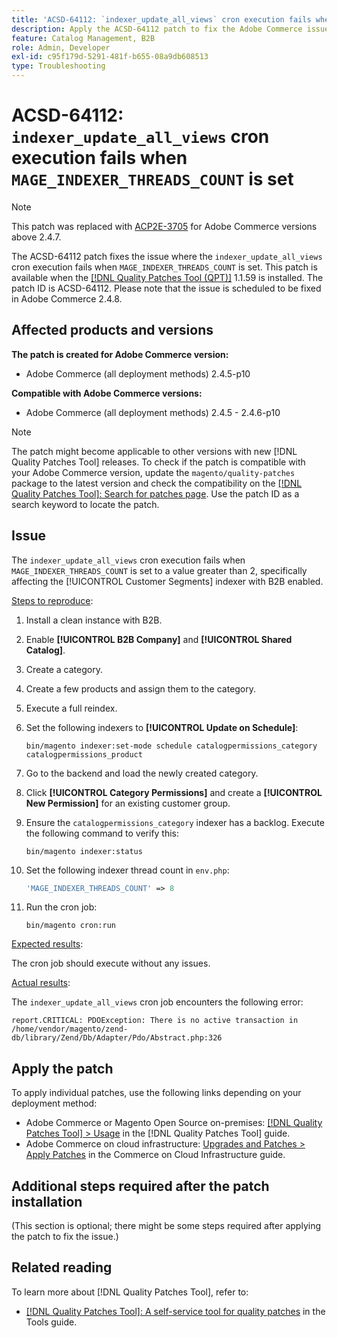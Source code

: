 ```yaml
---
title: 'ACSD-64112: `indexer_update_all_views` cron execution fails when `MAGE_INDEXER_THREADS_COUNT` is set'
description: Apply the ACSD-64112 patch to fix the Adobe Commerce issue where the `indexer_update_all_views` cron execution fails when `MAGE_INDEXER_THREADS_COUNT` is set.
feature: Catalog Management, B2B
role: Admin, Developer
exl-id: c95f179d-5291-481f-b655-08a9db608513
type: Troubleshooting
---
```

# ACSD-64112: `indexer_update_all_views` cron execution fails when `MAGE_INDEXER_THREADS_COUNT` is set

>[!NOTE]
>
>This patch was replaced with [ACP2E-3705](/help/tools/quality-patches-tool/patches-available-in-qpt/v1-1-61/acp2e-3705-fixes-an-issue-where-the-indexer.md) for Adobe Commerce versions above 2.4.7.

The ACSD-64112 patch fixes the issue where the `indexer_update_all_views` cron execution fails when `MAGE_INDEXER_THREADS_COUNT` is set. This patch is available when the [[!DNL Quality Patches Tool (QPT)]](/help/tools/quality-patches-tool/quality-patches-tool-to-self-serve-quality-patches.md) 1.1.59 is installed. The patch ID is ACSD-64112. Please note that the issue is scheduled to be fixed in Adobe Commerce 2.4.8.

## Affected products and versions

**The patch is created for Adobe Commerce version:**

* Adobe Commerce (all deployment methods) 2.4.5-p10

**Compatible with Adobe Commerce versions:**

* Adobe Commerce (all deployment methods) 2.4.5 - 2.4.6-p10

>[!NOTE]
>
>The patch might become applicable to other versions with new [!DNL Quality Patches Tool] releases. To check if the patch is compatible with your Adobe Commerce version, update the `magento/quality-patches` package to the latest version and check the compatibility on the [[!DNL Quality Patches Tool]: Search for patches page](https://experienceleague.adobe.com/tools/commerce-quality-patches/index.html). Use the patch ID as a search keyword to locate the patch.

## Issue

The `indexer_update_all_views` cron execution fails when `MAGE_INDEXER_THREADS_COUNT` is set to a value greater than 2, specifically affecting the [!UICONTROL Customer Segments] indexer with B2B enabled.

<u>Steps to reproduce</u>:

1. Install a clean instance with B2B.
1. Enable **[!UICONTROL B2B Company]** and **[!UICONTROL Shared Catalog]**.
1. Create a category.
1. Create a few products and assign them to the category.
1. Execute a full reindex.
1. Set the following indexers to **[!UICONTROL Update on Schedule]**:

    ```
    bin/magento indexer:set-mode schedule catalogpermissions_category catalogpermissions_product
    ```

1. Go to the backend and load the newly created category. 
1. Click **[!UICONTROL Category Permissions]** and create a **[!UICONTROL New Permission]** for an existing customer group.
1. Ensure the `catalogpermissions_category` indexer has a backlog. Execute the following command to verify this:

    ```
    bin/magento indexer:status
    ```

1. Set the following indexer thread count in `env.php`:

    ```php
    'MAGE_INDEXER_THREADS_COUNT' => 8
    ```

1. Run the cron job:

    ```
    bin/magento cron:run
    ```

<u>Expected results</u>:

The cron job should execute without any issues.

<u>Actual results</u>:

The `indexer_update_all_views` cron job encounters the following error:

```
report.CRITICAL: PDOException: There is no active transaction in /home/vendor/magento/zend-db/library/Zend/Db/Adapter/Pdo/Abstract.php:326
```

## Apply the patch

To apply individual patches, use the following links depending on your deployment method:

* Adobe Commerce or Magento Open Source on-premises: [[!DNL Quality Patches Tool] > Usage](/help/tools/quality-patches-tool/usage.md) in the [!DNL Quality Patches Tool] guide.
* Adobe Commerce on cloud infrastructure: [Upgrades and Patches > Apply Patches](https://experienceleague.adobe.com/docs/commerce-cloud-service/user-guide/develop/upgrade/apply-patches.html) in the Commerce on Cloud Infrastructure guide.

## Additional steps required after the patch installation

(This section is optional; there might be some steps required after applying the patch to fix the issue.) 

## Related reading

To learn more about [!DNL Quality Patches Tool], refer to:

* [[!DNL Quality Patches Tool]: A self-service tool for quality patches](/help/tools/quality-patches-tool/quality-patches-tool-to-self-serve-quality-patches.md) in the Tools guide.
